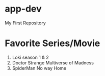 # app-dev
My First Repository

# Favorite Series/Movie
  1. Loki season 1 & 2
  2. Doctor Strange Multiverse of Madness
  3. SpiderMan No way Home

